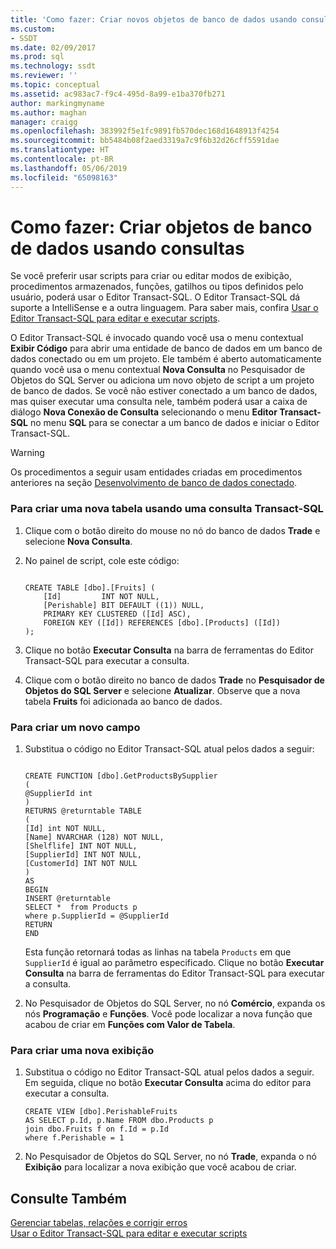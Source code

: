 ```yaml
---
title: 'Como fazer: Criar novos objetos de banco de dados usando consultas | Microsoft Docs'
ms.custom:
- SSDT
ms.date: 02/09/2017
ms.prod: sql
ms.technology: ssdt
ms.reviewer: ''
ms.topic: conceptual
ms.assetid: ac983ac7-f9c4-495d-8a99-e1ba370fb271
author: markingmyname
ms.author: maghan
manager: craigg
ms.openlocfilehash: 383992f5e1fc9891fb570dec168d1648913f4254
ms.sourcegitcommit: bb5484b08f2aed3319a7c9f6b32d26cff5591dae
ms.translationtype: HT
ms.contentlocale: pt-BR
ms.lasthandoff: 05/06/2019
ms.locfileid: "65098163"
---
```

# <a name="how-to-create-new-database-objects-using-queries"></a>Como fazer: Criar objetos de banco de dados usando consultas
Se você preferir usar scripts para criar ou editar modos de exibição, procedimentos armazenados, funções, gatilhos ou tipos definidos pelo usuário, poderá usar o Editor Transact\-SQL. O Editor Transact\-SQL dá suporte a IntelliSense e a outra linguagem. Para saber mais, confira [Usar o Editor Transact-SQL para editar e executar scripts](../ssdt/use-transact-sql-editor-to-edit-and-execute-scripts.md).  
  
O Editor Transact\-SQL é invocado quando você usa o menu contextual **Exibir Código** para abrir uma entidade de banco de dados em um banco de dados conectado ou em um projeto. Ele também é aberto automaticamente quando você usa o menu contextual **Nova Consulta** no Pesquisador de Objetos do SQL Server ou adiciona um novo objeto de script a um projeto de banco de dados. Se você não estiver conectado a um banco de dados, mas quiser executar uma consulta nele, também poderá usar a caixa de diálogo **Nova Conexão de Consulta** selecionando o menu **Editor Transact-SQL** no menu **SQL** para se conectar a um banco de dados e iniciar o Editor Transact\-SQL.  
  
> [!WARNING]  
> Os procedimentos a seguir usam entidades criadas em procedimentos anteriores na seção [Desenvolvimento de banco de dados conectado](../ssdt/connected-database-development.md).  
  
### <a name="to-create-a-new-table-using-a-transact-sql-query"></a>Para criar uma nova tabela usando uma consulta Transact\-SQL  
  
1.  Clique com o botão direito do mouse no nó do banco de dados **Trade** e selecione **Nova Consulta**.  
  
2.  No painel de script, cole este código:  
  
    ```  
  
    CREATE TABLE [dbo].[Fruits] (  
        [Id]         INT NOT NULL,  
        [Perishable] BIT DEFAULT ((1)) NULL,  
        PRIMARY KEY CLUSTERED ([Id] ASC),  
        FOREIGN KEY ([Id]) REFERENCES [dbo].[Products] ([Id])   
    );  
    ```  
  
3.  Clique no botão **Executar Consulta** na barra de ferramentas do Editor Transact\-SQL para executar a consulta.  
  
4.  Clique com o botão direito no banco de dados **Trade** no **Pesquisador de Objetos do SQL Server** e selecione **Atualizar**. Observe que a nova tabela **Fruits** foi adicionada ao banco de dados.  
  
### <a name="to-create-a-new-function"></a>Para criar um novo campo  
  
1.  Substitua o código no Editor Transact\-SQL atual pelos dados a seguir:  
  
    ```  
  
    CREATE FUNCTION [dbo].GetProductsBySupplier  
    (  
    @SupplierId int  
    )  
    RETURNS @returntable TABLE   
    (  
    [Id] int NOT NULL,   
    [Name] NVARCHAR (128) NOT NULL,  
    [Shelflife] INT NOT NULL,  
    [SupplierId] INT NOT NULL,  
    [CustomerId] INT NOT NULL  
    )  
    AS  
    BEGIN  
    INSERT @returntable  
    SELECT *  from Products p  
    where p.SupplierId = @SupplierId  
    RETURN   
    END  
    ```  
  
    Esta função retornará todas as linhas na tabela `Products` em que `SupplierId` é igual ao parâmetro especificado. Clique no botão **Executar Consulta** na barra de ferramentas do Editor Transact\-SQL para executar a consulta.  
  
2.  No Pesquisador de Objetos do SQL Server, no nó **Comércio**, expanda os nós **Programação** e **Funções**. Você pode localizar a nova função que acabou de criar em **Funções com Valor de Tabela**.  
  
### <a name="to-create-a-new-view"></a>Para criar uma nova exibição  
  
1.  Substitua o código no Editor Transact\-SQL atual pelos dados a seguir. Em seguida, clique no botão **Executar Consulta** acima do editor para executar a consulta.  
  
    ```  
    CREATE VIEW [dbo].PerishableFruits   
    AS SELECT p.Id, p.Name FROM dbo.Products p  
    join dbo.Fruits f on f.Id = p.Id  
    where f.Perishable = 1  
    ```  
  
2.  No Pesquisador de Objetos do SQL Server, no nó **Trade**, expanda o nó **Exibição** para localizar a nova exibição que você acabou de criar.  
  
## <a name="see-also"></a>Consulte Também  
[Gerenciar tabelas, relações e corrigir erros](../ssdt/manage-tables-relationships-and-fix-errors.md)  
[Usar o Editor Transact-SQL para editar e executar scripts](../ssdt/use-transact-sql-editor-to-edit-and-execute-scripts.md)  
  
